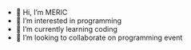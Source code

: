 - 👋 Hi, I’m MERIC
- 👀 I’m interested in programming 
- 🌱 I’m currently learning coding 
- 💞️ I’m looking to collaborate on programming event

<!---
 MERIC is a ✨ special ✨ repository 
--->
